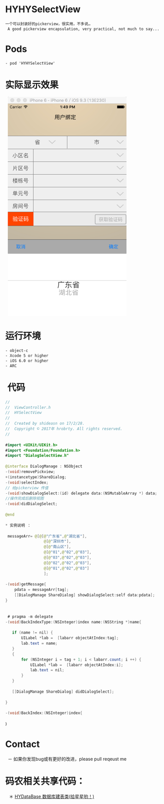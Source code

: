 # HYHYSelectView
    一个可以封装好的pickerview，很实用，不多说…
     A good pickerview encapsulation, very practical, not much to say...
# Pods
    - pod 'HYHYSelectView'

# 实际显示效果
   ![demo图片展示]( https://github.com/hrobrty/HYHYSelectView/raw/master/picture/tow.png)
 
# 运行环境
    - object-c
    - Xcode 5 or higher
    - iOS 6.0 or higher
    - ARC
#  代码
 ``` java
 //
//  ViewController.h
//  HYSelectView
//
//  Created by shideasn on 17/2/28.
//  Copyright © 2017年 hrobrty. All rights reserved.
//

#import <UIKit/UIKit.h>
#import <Foundation/Foundation.h>
#import "DialogSelectView.h"

@interface DialogManage : NSObject
-(void)removePickview;
+(instancetype)ShareDialog;
-(void)selectIndex;
// 给pickerview 传值
-(void)showDialogSelect:(id) delegate data:(NSMutableArray *) data;
//操作完成后删除视图
-(void)didDialogSelect;

@end
 
 * 实例说明 ：
 
  messageArr= @[@[@"广东省",@"湖北省"],
                  @[@"深圳市"],
                  @[@"南山区"],
                  @[@"01",@"02",@"03"],
                  @[@"03",@"02",@"03"],
                  @[@"02",@"02",@"03"],
                  @[@"01",@"02",@"03"]
                  ];

-(void)getMessage{
     pdata = messageArr[tag];
     [[DialogManage ShareDialog] showDialogSelect:self data:pdata];
}


  # pragma -m delegate
-(void)BackIndexType:(NSInteger)index name:(NSString *)name{
    
    if (name != nil) {
        UILabel *lab =  [labarr objectAtIndex:tag];
        lab.text = name;
    }
    {
        for (NSInteger i = tag + 1; i < labarr.count; i ++) {
            UILabel *lab =  [labarr objectAtIndex:i];
            lab.text = nil;
        }
    }
    
    [[DialogManage ShareDialog] didDialogSelect];
    
}

-(void)BackIndex:(NSInteger)index{

｝
 
 
 ```
 
# Contact
   － 如果你发现bug或有更好的改进，please pull reqeust me
        
# 码农相关共享代码：
    ＊ [HYDataBase 数据库建表类(给星星哟！)](https://github.com/hrobrty/HYDataBase.git)
